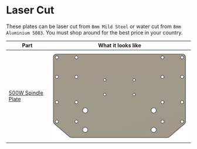 # Laser Cut

These plates can be laser cut from `8mm Mild Steel` or water cut from `8mm Aluminium 5083`. You must shop around for the best price in your country.

| Part | What it looks like |
| ------------- | ------------- |
| [500W Spindle Plate](500W%20Spindle%20Plate.dxf) | ![500W Spindle Plate](../Docs/Diagrams/500W%20Spindle%20Plate.jpg) |





